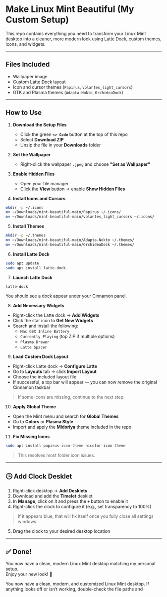 # Make Linux Mint Beautiful (My Custom Setup)

This repo contains everything you need to transform your Linux Mint desktop into a cleaner, more modern look using Latte Dock, custom themes, icons, and widgets.

---

## Files Included

- Wallpaper image
- Custom Latte Dock layout
- Icon and cursor themes (`Papirus`, `volantes_light_cursors`)
- GTK and Plasma themes (`Adapta-Nokto`, `OrchideaDock`)

---

## How to Use

1. **Download the Setup Files**

    - Click the green **`<> Code`** button at the top of this repo
    - Select **Download ZIP**
    - Unzip the file in your **Downloads** folder

2. **Set the Wallpaper**

    - Right-click the wallpaper `.jpeg` and choose **"Set as Wallpaper"**

3. **Enable Hidden Files**

    - Open your file manager
    - Click the **View** button → enable **Show Hidden Files**

4. **Install Icons and Cursors**

```bash
mkdir -p ~/.icons
mv ~/Downloads/mint-beautiful-main/Papirus ~/.icons/
mv ~/Downloads/mint-beautiful-main/volantes_light_cursors ~/.icons/
```

5. **Install Themes**

```bash
mkdir -p ~/.themes
mv ~/Downloads/mint-beautiful-main/Adapta-Nokto ~/.themes/
mv ~/Downloads/mint-beautiful-main/OrchideaDock ~/.themes/
```

6. **Install Latte Dock**

```bash
sudo apt update
sudo apt install latte-dock
```

7. **Launch Latte Dock**

```bash
latte-dock
```

You should see a dock appear under your Cinnamon panel.

8. **Add Necessary Widgets**

- Right-click the Latte dock → **Add Widgets**
- Click the star icon to **Get New Widgets**
- Search and install the following:
    - `Mac OSX Inline Battery`
    - `Currently Playing` (top ZIP if multiple options)
    - `Plasma Drawer`
    - `Latte Spacer`

9. **Load Custom Dock Layout**

- Right-click Latte dock → **Configure Latte**
- Go to **Layouts** tab → click **Import Layout**
- Choose the included layout file
- If successful, a top bar will appear — you can now remove the original Cinnamon taskbar

> If some icons are missing, continue to the next step.

10. **Apply Global Theme**

- Open the Mint menu and search for **Global Themes**
- Go to **Colors** or **Plasma Style**
- Import and apply the **Midoriya** theme included in the repo

11. **Fix Missing Icons**

```bash
sudo apt install papirus-icon-theme hicolor-icon-theme
```

> This resolves most folder icon issues.

---

## 🕒 Add Clock Desklet

1. Right-click desktop → **Add Desklets**
2. Download and add the **Timelet** desklet
3. In **Manage**, click on it and press the **`+`** button to enable it
4. Right-click the clock to configure it (e.g., set transparency to 100%)

> If it appears blue, that will fix itself once you fully close all settings windows.

5. Drag the clock to your desired desktop location

---

## ✅ Done!

You now have a clean, modern Linux Mint desktop matching my personal setup.  
Enjoy your new look! 🎉

You now have a clean, modern, and customized Linux Mint desktop. If anything looks off or isn’t working, double-check the file paths and 
